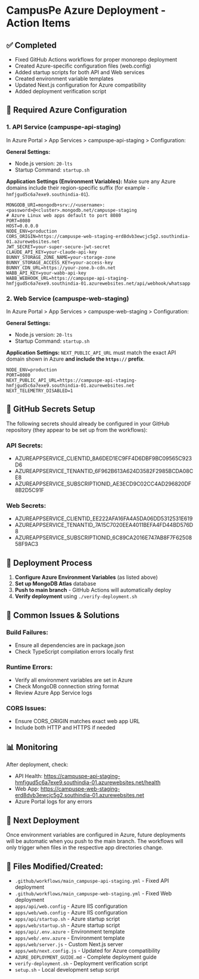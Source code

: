 # CampusPe Azure Deployment - Action Items

## ✅ Completed

- Fixed GitHub Actions workflows for proper monorepo deployment
- Created Azure-specific configuration files (web.config)
- Added startup scripts for both API and Web services
- Created environment variable templates
- Updated Next.js configuration for Azure compatibility
- Added deployment verification script

## 🔧 Required Azure Configuration

### 1. API Service (campuspe-api-staging)

In Azure Portal > App Services > campuspe-api-staging > Configuration:

**General Settings:**

- Node.js version: `20-lts`
- Startup Command: `startup.sh`

**Application Settings (Environment Variables):**
Make sure any Azure domains include their region-specific suffix (for
example `-hmfjgud5c6a7exe9.southindia-01`).

```
MONGODB_URI=mongodb+srv://<username>:<password>@<cluster>.mongodb.net/campuspe-staging
# Azure Linux web apps default to port 8080
PORT=8080
HOST=0.0.0.0
NODE_ENV=production
CORS_ORIGIN=https://campuspe-web-staging-erd8dvb3ewcjc5g2.southindia-01.azurewebsites.net
JWT_SECRET=your-super-secure-jwt-secret
CLAUDE_API_KEY=your-claude-api-key
BUNNY_STORAGE_ZONE_NAME=your-storage-zone
BUNNY_STORAGE_ACCESS_KEY=your-access-key
BUNNY_CDN_URL=https://your-zone.b-cdn.net
WABB_API_KEY=your-wabb-api-key
WABB_WEBHOOK_URL=https://campuspe-api-staging-hmfjgud5c6a7exe9.southindia-01.azurewebsites.net/api/webhook/whatsapp
```

### 2. Web Service (campuspe-web-staging)

In Azure Portal > App Services > campuspe-web-staging > Configuration:

**General Settings:**

- Node.js version: `20-lts`
- Startup Command: `startup.sh`

**Application Settings:**
`NEXT_PUBLIC_API_URL` must match the exact API domain shown in Azure **and include the `https://` prefix**.

```
NODE_ENV=production
PORT=8080
NEXT_PUBLIC_API_URL=https://campuspe-api-staging-hmfjgud5c6a7exe9.southindia-01.azurewebsites.net
NEXT_TELEMETRY_DISABLED=1
```

## 🔑 GitHub Secrets Setup

The following secrets should already be configured in your GitHub repository (they appear to be set up from the workflows):

### API Secrets:

- AZUREAPPSERVICE_CLIENTID_8A6DED1EC9FF4D6DBF9BC09565C923D6
- AZUREAPPSERVICE_TENANTID_6F962B613A624D3582F2985BCDA08CE8
- AZUREAPPSERVICE_SUBSCRIPTIONID_AE3ECD9C02CC4AD296820DF8B2D5C91F

### Web Secrets:

- AZUREAPPSERVICE_CLIENTID_EE222AFA16FA4A5DA06DD5312531E619
- AZUREAPPSERVICE_TENANTID_7A15C7020EEA4011BEFA4FD44BD576D8
- AZUREAPPSERVICE_SUBSCRIPTIONID_6C89CA2016E747AB8F7F6250858F9AC3

## 🚀 Deployment Process

1. **Configure Azure Environment Variables** (as listed above)
2. **Set up MongoDB Atlas** database
3. **Push to main branch** - GitHub Actions will automatically deploy
4. **Verify deployment** using `./verify-deployment.sh`

## 🐛 Common Issues & Solutions

### Build Failures:

- Ensure all dependencies are in package.json
- Check TypeScript compilation errors locally first

### Runtime Errors:

- Verify all environment variables are set in Azure
- Check MongoDB connection string format
- Review Azure App Service logs

### CORS Issues:

- Ensure CORS_ORIGIN matches exact web app URL
- Include both HTTP and HTTPS if needed

## 📊 Monitoring

After deployment, check:

- API Health: https://campuspe-api-staging-hmfjgud5c6a7exe9.southindia-01.azurewebsites.net/health
- Web App: https://campuspe-web-staging-erd8dvb3ewcjc5g2.southindia-01.azurewebsites.net
- Azure Portal logs for any errors

## 🔄 Next Deployment

Once environment variables are configured in Azure, future deployments will be automatic when you push to the main branch. The workflows will only trigger when files in the respective app directories change.

## 📝 Files Modified/Created:

- `.github/workflows/main_campuspe-api-staging.yml` - Fixed API deployment
- `.github/workflows/main_campuspe-web-staging.yml` - Fixed Web deployment
- `apps/api/web.config` - Azure IIS configuration
- `apps/web/web.config` - Azure IIS configuration
- `apps/api/startup.sh` - Azure startup script
- `apps/web/startup.sh` - Azure startup script
- `apps/api/.env.azure` - Environment template
- `apps/web/.env.azure` - Environment template
- `apps/web/server.js` - Custom Next.js server
- `apps/web/next.config.js` - Updated for Azure compatibility
- `AZURE_DEPLOYMENT_GUIDE.md` - Complete deployment guide
- `verify-deployment.sh` - Deployment verification script
- `setup.sh` - Local development setup script
